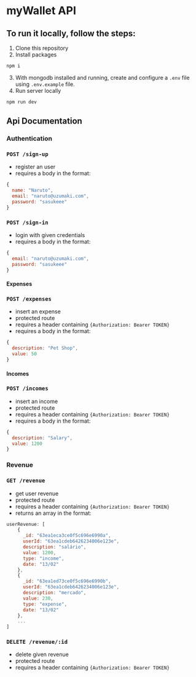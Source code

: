# myWallet API

## To run it locally, follow the steps:

1. Clone this repository
2. Install packages
```bash
npm i
```
3. With mongodb installed and running, create and configure a `.env` file using `.env.example` file.
4. Run server locally
```bash
npm run dev
```

## Api Documentation

### Authentication

### `POST /sign-up`
- register an user
- requires a body in the format:
```js
{
  name: "Naruto",
  email: "naruto@uzumaki.com",
  password: "sasukeee"
}
```

### `POST /sign-in`
- login with given credentials
- requires a body in the format:
```js
{
  email: "naruto@uzumaki.com",
  password: "sasukeee"
}
```

#### Expenses
### `POST /expenses`
- insert an expense
- protected route 
- requires a header containing `{Authorization: Bearer TOKEN}`
- requires a body in the format:
```js
{
  description: "Pet Shop",
  value: 50
}
```

#### Incomes
### `POST /incomes`
- insert an income
- protected route
- requires a header containing `{Authorization: Bearer TOKEN}`
- requires a body in the format:
```js
{
  description: "Salary",
  value: 1200
}
```

### Revenue
### `GET /revenue`
- get user revenue
- protected route
- requires a header containing `{Authorization: Bearer TOKEN}`
- returns an array in the format: 
```js
userRevenue: [
    {
      _id: "63ea1eca3ce0f5c696e6990a",
      userId: "63ea1cdeb6426234006e123e",
      description: "salário",
      value: 1200,
      type: "income",
      date: "13/02"
    },
    {
      _id: "63ea1ed73ce0f5c696e6990b",
      userId: "63ea1cdeb6426234006e123e",
      description: "mercado",
      value: 230,
      type: "expense",
      date: "13/02"
    },
    ...
]
```
### `DELETE /revenue/:id`
- delete given revenue
- protected route
- requires a header containing `{Authorization: Bearer TOKEN}`
